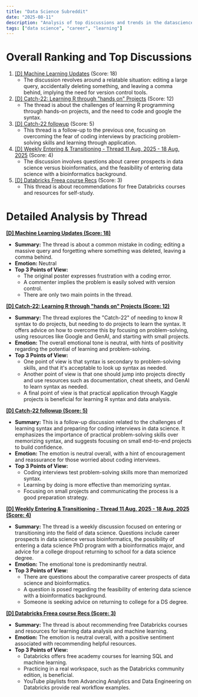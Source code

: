 ```yaml
---
title: "Data Science Subreddit"
date: "2025-08-11"
description: "Analysis of top discussions and trends in the datascience subreddit"
tags: ["data science", "career", "learning"]
---
```


# Overall Ranking and Top Discussions
1.  [[D] Machine Learning Updates](https://i.redd.it/9sri1xwz2fif1.png) (Score: 18)
    *   The discussion revolves around a relatable situation: editing a large query, accidentally deleting something, and leaving a comma behind, implying the need for version control tools.
2.  [[D] Catch-22: Learning R through "hands on" Projects](https://www.reddit.com/r/datascience/comments/1mmzk4s/catch22_learning_r_through_hands_on_projects/) (Score: 12)
    *   The thread is about the challenges of learning R programming through hands-on projects, and the need to code and google the syntax.
3.  [[D] Catch-22 followup](https://www.reddit.com/r/datascience/comments/1mnggxa/catch22_followup/) (Score: 5)
    *   This thread is a follow-up to the previous one, focusing on overcoming the fear of coding interviews by practicing problem-solving skills and learning through application.
4.  [[D] Weekly Entering & Transitioning - Thread 11 Aug, 2025 - 18 Aug, 2025](https://www.reddit.com/r/datascience/comments/1mn3338/weekly_entering_transitioning_thread_11_aug_2025/) (Score: 4)
    *   The discussion involves questions about career prospects in data science versus bioinformatics, and the feasibility of entering data science with a bioinformatics background.
5.  [[D] Databricks Freea course Recs](https://www.reddit.com/r/datascience/comments/1mniapg/databricks_freea_course_recs/) (Score: 3)
    *   This thread is about recommendations for free Databricks courses and resources for self-study.

# Detailed Analysis by Thread
**[[D] Machine Learning Updates (Score: 18)](https://i.redd.it/9sri1xwz2fif1.png)**
*   **Summary:** The thread is about a common mistake in coding; editing a massive query and forgetting where something was deleted, leaving a comma behind.
*   **Emotion:** Neutral
*   **Top 3 Points of View:**
    *   The original poster expresses frustration with a coding error.
    *   A commenter implies the problem is easily solved with version control.
    *   There are only two main points in the thread.

**[[D] Catch-22: Learning R through "hands on" Projects (Score: 12)](https://www.reddit.com/r/datascience/comments/1mmzk4s/catch22_learning_r_through_hands_on_projects/)**
*   **Summary:** The thread explores the "Catch-22" of needing to know R syntax to do projects, but needing to do projects to learn the syntax. It offers advice on how to overcome this by focusing on problem-solving, using resources like Google and GenAI, and starting with small projects.
*   **Emotion:** The overall emotional tone is neutral, with hints of positivity regarding the potential of learning and problem-solving.
*   **Top 3 Points of View:**
    *   One point of view is that syntax is secondary to problem-solving skills, and that it's acceptable to look up syntax as needed.
    *   Another point of view is that one should jump into projects directly and use resources such as documentation, cheat sheets, and GenAI to learn syntax as needed.
    *   A final point of view is that practical application through Kaggle projects is beneficial for learning R syntax and data analysis.

**[[D] Catch-22 followup (Score: 5)](https://www.reddit.com/r/datascience/comments/1mnggxa/catch22_followup/)**
*   **Summary:** This is a follow-up discussion related to the challenges of learning syntax and preparing for coding interviews in data science. It emphasizes the importance of practical problem-solving skills over memorizing syntax, and suggests focusing on small end-to-end projects to build confidence.
*   **Emotion:** The emotion is neutral overall, with a hint of encouragement and reassurance for those worried about coding interviews.
*   **Top 3 Points of View:**
    *   Coding interviews test problem-solving skills more than memorized syntax.
    *   Learning by doing is more effective than memorizing syntax.
    *   Focusing on small projects and communicating the process is a good preparation strategy.

**[[D] Weekly Entering & Transitioning - Thread 11 Aug, 2025 - 18 Aug, 2025 (Score: 4)](https://www.reddit.com/r/datascience/comments/1mn3338/weekly_entering_transitioning_thread_11_aug_2025/)**
*   **Summary:** The thread is a weekly discussion focused on entering or transitioning into the field of data science. Questions include career prospects in data science versus bioinformatics, the possibility of entering a data science PhD program with a bioinformatics major, and advice for a college dropout returning to school for a data science degree.
*   **Emotion:** The emotional tone is predominantly neutral.
*   **Top 3 Points of View:**
    *   There are questions about the comparative career prospects of data science and bioinformatics.
    *   A question is posed regarding the feasibility of entering data science with a bioinformatics background.
    *   Someone is seeking advice on returning to college for a DS degree.

**[[D] Databricks Freea course Recs (Score: 3)](https://www.reddit.com/r/datascience/comments/1mniapg/databricks_freea_course_recs/)**
*   **Summary:** The thread is about recommending free Databricks courses and resources for learning data analysis and machine learning.
*   **Emotion:** The emotion is neutral overall, with a positive sentiment associated with recommending helpful resources.
*   **Top 3 Points of View:**
    *   Databricks offers free academy courses for learning SQL and machine learning.
    *   Practicing in a real workspace, such as the Databricks community edition, is beneficial.
    *   YouTube playlists from Advancing Analytics and Data Engineering on Databricks provide real workflow examples.
